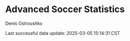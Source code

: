 # Advanced Soccer Statistics
Denis Ostroushko

<!-- gfm -->

Last successful data update: 2025-03-05 15:14:31 CST
